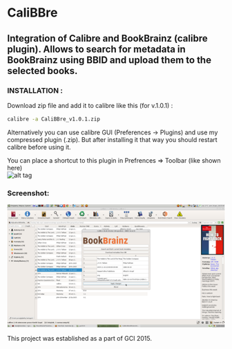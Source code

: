 # CaliBBre
## Integration of Calibre and BookBrainz (calibre plugin).   Allows to search for metadata in BookBrainz using BBID and upload them to the selected books.
### INSTALLATION :  
Download zip file and add it to calibre like this (for v.1.0.1) :
```bash
calibre -a CaliBBre_v1.0.1.zip
```
Alternatively you can use calibre GUI (Preferences -> Plugins) and use my compressed plugin (.zip).
But after installing it that way you should restart calibre before using it.

You can place a shortcut to this plugin in Prefrences => Toolbar (like shown here)  
![alt tag](http://i0.wp.com/www.redmountainsw.com/wordpress/files/2014/09/33af5c8016ca2b8cbbeaaae21192fda8.png?w=730)

### Screenshot:
![alt_tag](images/zrz.png)

This project was established as a part of GCI 2015.
